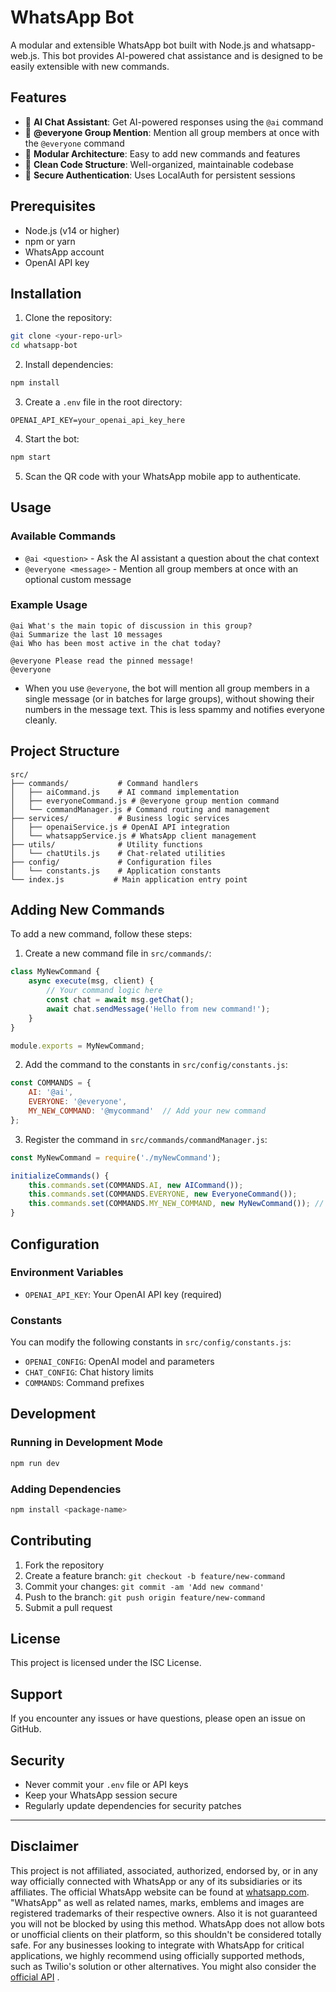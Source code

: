 # WhatsApp Bot

A modular and extensible WhatsApp bot built with Node.js and whatsapp-web.js. This bot provides AI-powered chat assistance and is designed to be easily extensible with new commands.

## Features

- 🤖 **AI Chat Assistant**: Get AI-powered responses using the `@ai` command
- 👥 **@everyone Group Mention**: Mention all group members at once with the `@everyone` command
- 🔧 **Modular Architecture**: Easy to add new commands and features
- 📝 **Clean Code Structure**: Well-organized, maintainable codebase
- 🔐 **Secure Authentication**: Uses LocalAuth for persistent sessions

## Prerequisites

- Node.js (v14 or higher)
- npm or yarn
- WhatsApp account
- OpenAI API key

## Installation

1. Clone the repository:
```bash
git clone <your-repo-url>
cd whatsapp-bot
```

2. Install dependencies:
```bash
npm install
```

3. Create a `.env` file in the root directory:
```env
OPENAI_API_KEY=your_openai_api_key_here
```

4. Start the bot:
```bash
npm start
```

5. Scan the QR code with your WhatsApp mobile app to authenticate.

## Usage

### Available Commands

- `@ai <question>` - Ask the AI assistant a question about the chat context
- `@everyone <message>` - Mention all group members at once with an optional custom message

### Example Usage

```
@ai What's the main topic of discussion in this group?
@ai Summarize the last 10 messages
@ai Who has been most active in the chat today?

@everyone Please read the pinned message!
@everyone
```

- When you use `@everyone`, the bot will mention all group members in a single message (or in batches for large groups), without showing their numbers in the message text. This is less spammy and notifies everyone cleanly.

## Project Structure

```
src/
├── commands/           # Command handlers
│   ├── aiCommand.js    # AI command implementation
│   ├── everyoneCommand.js # @everyone group mention command
│   └── commandManager.js # Command routing and management
├── services/           # Business logic services
│   ├── openaiService.js # OpenAI API integration
│   └── whatsappService.js # WhatsApp client management
├── utils/              # Utility functions
│   └── chatUtils.js    # Chat-related utilities
├── config/             # Configuration files
│   └── constants.js    # Application constants
└── index.js           # Main application entry point
```

## Adding New Commands

To add a new command, follow these steps:

1. Create a new command file in `src/commands/`:
```javascript
class MyNewCommand {
    async execute(msg, client) {
        // Your command logic here
        const chat = await msg.getChat();
        await chat.sendMessage('Hello from new command!');
    }
}

module.exports = MyNewCommand;
```

2. Add the command to the constants in `src/config/constants.js`:
```javascript
const COMMANDS = {
    AI: '@ai',
    EVERYONE: '@everyone',
    MY_NEW_COMMAND: '@mycommand'  // Add your new command
};
```

3. Register the command in `src/commands/commandManager.js`:
```javascript
const MyNewCommand = require('./myNewCommand');

initializeCommands() {
    this.commands.set(COMMANDS.AI, new AICommand());
    this.commands.set(COMMANDS.EVERYONE, new EveryoneCommand());
    this.commands.set(COMMANDS.MY_NEW_COMMAND, new MyNewCommand()); // Add this line
}
```

## Configuration

### Environment Variables

- `OPENAI_API_KEY`: Your OpenAI API key (required)

### Constants

You can modify the following constants in `src/config/constants.js`:

- `OPENAI_CONFIG`: OpenAI model and parameters
- `CHAT_CONFIG`: Chat history limits
- `COMMANDS`: Command prefixes

## Development

### Running in Development Mode

```bash
npm run dev
```

### Adding Dependencies

```bash
npm install <package-name>
```

## Contributing

1. Fork the repository
2. Create a feature branch: `git checkout -b feature/new-command`
3. Commit your changes: `git commit -am 'Add new command'`
4. Push to the branch: `git push origin feature/new-command`
5. Submit a pull request

## License

This project is licensed under the ISC License.

## Support

If you encounter any issues or have questions, please open an issue on GitHub.

## Security

- Never commit your `.env` file or API keys
- Keep your WhatsApp session secure
- Regularly update dependencies for security patches

---

## Disclaimer

This project is not affiliated, associated, authorized, endorsed by, or in any way officially connected with WhatsApp or any of its subsidiaries or its affiliates. The official WhatsApp website can be found at [whatsapp.com](https://www.whatsapp.com/). "WhatsApp" as well as related names, marks, emblems and images are registered trademarks of their respective owners. Also it is not guaranteed you will not be blocked by using this method. WhatsApp does not allow bots or unofficial clients on their platform, so this shouldn't be considered totally safe. For any businesses looking to integrate with WhatsApp for critical applications, we highly recommend using officially supported methods, such as Twilio's solution or other alternatives. You might also consider the [official API](https://www.twilio.com/whatsapp) . 